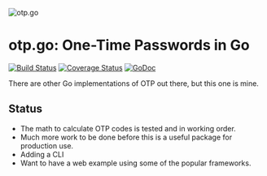 ![otp.go](https://raw.githubusercontent.com/tristanwietsma/otp/master/artwork/otp.png)

# otp.go: One-Time Passwords in Go

[![Build Status](https://travis-ci.org/tristanwietsma/otp.svg)](https://travis-ci.org/tristanwietsma/otp) [![Coverage Status](https://img.shields.io/coveralls/tristanwietsma/otp.svg)](https://coveralls.io/r/tristanwietsma/otp) [![GoDoc](https://godoc.org/github.com/tristanwietsma/otp?status.svg)](https://godoc.org/github.com/tristanwietsma/otp)

There are other Go implementations of OTP out there, but this one is mine.

## Status

- The math to calculate OTP codes is tested and in working order.
- Much more work to be done before this is a useful package for production use.
- Adding a CLI
- Want to have a web example using some of the popular frameworks.
